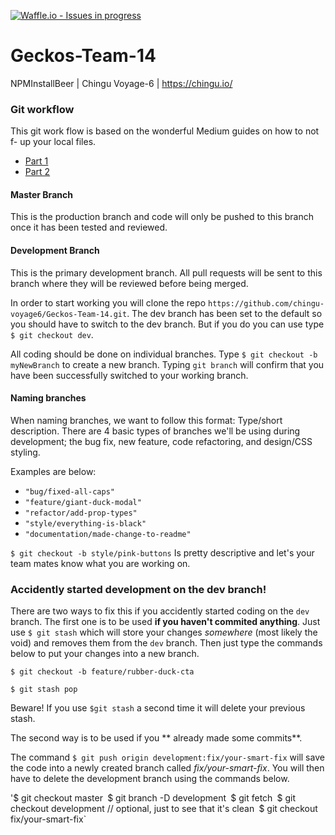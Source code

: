 [![Waffle.io - Issues in progress](https://badge.waffle.io/chingu-voyage6/Geckos-Team-14.png?label=in%20progress&title=In%20Progress)](http://waffle.io/chingu-voyage6/Geckos-Team-14)
# Geckos-Team-14
NPMInstallBeer | Chingu Voyage-6 | https://chingu.io/

### Git workflow

This git work flow is based on the wonderful Medium guides on how to not f- up your local files. 
* [Part 1](https://medium.com/@francesco.agnoletto/how-to-not-f-up-your-local-files-with-git-part-1-e0756c88fd3c)
* [Part 2](https://medium.com/@francesco.agnoletto/how-to-not-f-up-your-local-files-with-git-part-2-fc4e243be02a)

#### Master Branch
This is the production branch and code will only be pushed to this branch once it has been tested and reviewed.

#### Development Branch
This is the primary development branch. All pull requests will be sent to this branch where they will be reviewed before being merged.

In order to start working you will clone the repo  `https://github.com/chingu-voyage6/Geckos-Team-14.git`.
The dev branch has been set to the default so you should have to switch to the dev branch. But if you do you can use type `$ git checkout dev`.

All coding should be done on individual branches. Type `$ git checkout -b myNewBranch` to create a new branch. Typing `git branch` will confirm that you have been successfully switched to your working branch.

#### Naming branches

When naming branches, we want to follow this format: Type/short description. 
There are 4 basic types of branches we'll be using during development; the bug fix, new feature, code refactoring, and design/CSS styling.

Examples are below:
* `"bug/fixed-all-caps"`
* `"feature/giant-duck-modal"`
* `"refactor/add-prop-types"`
* `"style/everything-is-black"`
* `"documentation/made-change-to-readme"`

`$ git checkout -b style/pink-buttons` Is pretty descriptive and let's your team mates know what you are working on.

### Accidently started development on the dev branch!
There are two ways to fix this if you accidently started coding on the `dev` branch.
The first one is to be used **if you haven't commited anything**. 
Just use `$ git stash` which will  store your changes *somewhere* (most likely the void) and removes them from the `dev` branch. Then just type the commands below to put your changes into a new branch.

`$ git checkout -b feature/rubber-duck-cta`

`$ git stash pop`

Beware! If you use `$git stash` a second time it will delete your previous stash.

The second way is to be used if you ** already made some commits**.

The command  `$ git push origin development:fix/your-smart-fix` will save the code into a newly created branch called *fix/your-smart-fix*.
You will then have to delete the development branch using the commands below.

'$ git checkout master`
`$ git branch -D development`
`$ git fetch`
`$ git checkout development // optional, just to see that it's clean`
`$ git checkout fix/your-smart-fix`
